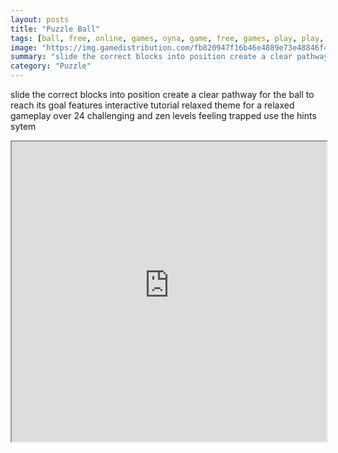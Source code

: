 ```yaml
---
layout: posts
title: "Puzzle Ball"
tags: [ball, free, online, games, oyna, game, free, games, play, play, games]
image: "https://img.gamedistribution.com/fb820947f16b46e4889e73e48846f46b.jpg"
summary: "slide the correct blocks into position create a clear pathway for the ball to reach its goal  free online games oyna game free games play play games"
category: "Puzzle"
---
```


slide the correct blocks into position create a clear pathway for the ball to reach its goal features interactive tutorial relaxed theme for a relaxed gameplay over 24 challenging and zen levels feeling trapped use the hints sytem

<iframe width="100%" height="480px;" src="https://html5.gamedistribution.com/fb820947f16b46e4889e73e48846f46b/"></iframe>